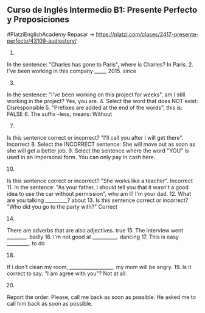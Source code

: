 ## Curso de Inglés Intermedio B1: Presente Perfecto y Preposiciones
#PlatziEnglishAcademy
Repasar -> https://platzi.com/clases/2417-presente-perfecto/43109-audiostory/

1.
In the sentence: "Charles has gone to Paris", where is Charles?
In Paris.
2.
I've been working in this company _____ 2015.
since

3.
In the sentence: "I've been working on this project for weeks", am I still working in the project?
Yes, you are.
4.
Select the word that does NOT exist:
Disresponsible
5.
"Prefixes are added at the end of the words", this is:
FALSE
6.
The suffix -less, means:
Without

7.
Is this sentence correct or incorrect? "I'll call you after I will get there".
Incorrect
8.
Select the INCORRECT sentence:
She will move out as soon as she will get a better job.
9.
Select the sentence where the word "YOU" is used in an impersonal form.
You can only pay in cash here.


10.
Is this sentence correct or incorrect? "She works like a teacher".
Incorrect
11.
In the sentence: "As your father, I should tell you that it wasn't a good idea to use the car without permission", who am I?
I'm your dad.
12.
What are you talking _________?
about
13.
Is this sentence correct or incorrect? "Who did you go to the party with?"
Correct

14.
There are adverbs that are also adjectives.
true
15.
The interview went ________.
badly
16.
I'm not good at __________.
dancing
17.
This is easy _________.
to do

18.
If I don't clean my room, __________________.
my mom will be angry.
19.
Is it correct to say: "I am agree with you"?
Not at all.


20.
Report the order: Please, call me back as soon as possible.
He asked me to call him back as soon as possible.